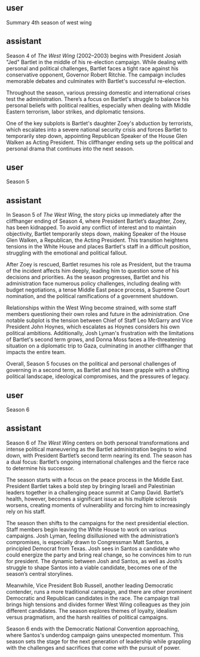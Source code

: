 ## user
Summary 4th season of west wing
## assistant

Season 4 of *The West Wing* (2002–2003) begins with President Josiah "Jed" Bartlet in the middle of his re-election campaign. While dealing with personal and political challenges, Bartlet faces a tight race against his conservative opponent, Governor Robert Ritchie. The campaign includes memorable debates and culminates with Bartlet's successful re-election.

Throughout the season, various pressing domestic and international crises test the administration. There’s a focus on Bartlet's struggle to balance his personal beliefs with political realities, especially when dealing with Middle Eastern terrorism, labor strikes, and diplomatic tensions.

One of the key subplots is Bartlet's daughter Zoey's abduction by terrorists, which escalates into a severe national security crisis and forces Bartlet to temporarily step down, appointing Republican Speaker of the House Glen Walken as Acting President. This cliffhanger ending sets up the political and personal drama that continues into the next season.
## user
Season 5
## assistant
In Season 5 of *The West Wing*, the story picks up immediately after the cliffhanger ending of Season 4, where President Bartlet’s daughter, Zoey, has been kidnapped. To avoid any conflict of interest and to maintain objectivity, Bartlet temporarily steps down, making Speaker of the House Glen Walken, a Republican, the Acting President. This transition heightens tensions in the White House and places Bartlet's staff in a difficult position, struggling with the emotional and political fallout.

After Zoey is rescued, Bartlet resumes his role as President, but the trauma of the incident affects him deeply, leading him to question some of his decisions and priorities. As the season progresses, Bartlet and his administration face numerous policy challenges, including dealing with budget negotiations, a tense Middle East peace process, a Supreme Court nomination, and the political ramifications of a government shutdown.

Relationships within the West Wing become strained, with some staff members questioning their own roles and future in the administration. One notable subplot is the tension between Chief of Staff Leo McGarry and Vice President John Hoynes, which escalates as Hoynes considers his own political ambitions. Additionally, Josh Lyman's frustration with the limitations of Bartlet's second term grows, and Donna Moss faces a life-threatening situation on a diplomatic trip to Gaza, culminating in another cliffhanger that impacts the entire team.

Overall, Season 5 focuses on the political and personal challenges of governing in a second term, as Bartlet and his team grapple with a shifting political landscape, ideological compromises, and the pressures of legacy.
## user
Season 6
## assistant
Season 6 of *The West Wing* centers on both personal transformations and intense political maneuvering as the Bartlet administration begins to wind down, with President Bartlet’s second term nearing its end. The season has a dual focus: Bartlet’s ongoing international challenges and the fierce race to determine his successor.

The season starts with a focus on the peace process in the Middle East. President Bartlet takes a bold step by bringing Israeli and Palestinian leaders together in a challenging peace summit at Camp David. Bartlet’s health, however, becomes a significant issue as his multiple sclerosis worsens, creating moments of vulnerability and forcing him to increasingly rely on his staff.

The season then shifts to the campaigns for the next presidential election. Staff members begin leaving the White House to work on various campaigns. Josh Lyman, feeling disillusioned with the administration’s compromises, is especially drawn to Congressman Matt Santos, a principled Democrat from Texas. Josh sees in Santos a candidate who could energize the party and bring real change, so he convinces him to run for president. The dynamic between Josh and Santos, as well as Josh’s struggle to shape Santos into a viable candidate, becomes one of the season’s central storylines.

Meanwhile, Vice President Bob Russell, another leading Democratic contender, runs a more traditional campaign, and there are other prominent Democratic and Republican candidates in the race. The campaign trail brings high tensions and divides former West Wing colleagues as they join different candidates. The season explores themes of loyalty, idealism versus pragmatism, and the harsh realities of political campaigns.

Season 6 ends with the Democratic National Convention approaching, where Santos's underdog campaign gains unexpected momentum. This season sets the stage for the next generation of leadership while grappling with the challenges and sacrifices that come with the pursuit of power.